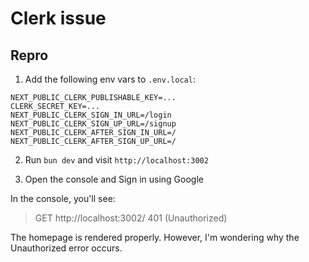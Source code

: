 # Clerk issue

## Repro

1. Add the following env vars to `.env.local`:

```
NEXT_PUBLIC_CLERK_PUBLISHABLE_KEY=...
CLERK_SECRET_KEY=...
NEXT_PUBLIC_CLERK_SIGN_IN_URL=/login
NEXT_PUBLIC_CLERK_SIGN_UP_URL=/signup
NEXT_PUBLIC_CLERK_AFTER_SIGN_IN_URL=/
NEXT_PUBLIC_CLERK_AFTER_SIGN_UP_URL=/
```

2. Run `bun dev` and visit `http://localhost:3002`

3. Open the console and Sign in using Google

In the console, you'll see:

> GET http://localhost:3002/ 401 (Unauthorized)

The homepage is rendered properly. However, I'm wondering why the Unauthorized error occurs.
